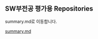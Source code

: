 ## SW부전공 평가용  Repositories


summary.md로 이동합니다.

[summary.md](https://github.com/hwa10209/sw2020/blob/master/summary.md)
